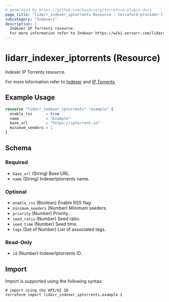 ```yaml
---
# generated by https://github.com/hashicorp/terraform-plugin-docs
page_title: "lidarr_indexer_iptorrents Resource - terraform-provider-lidarr"
subcategory: "Indexers"
description: |-
  Indexer IP Torrents resource.
  For more information refer to Indexer https://wiki.servarr.com/lidarr/settings#indexers and IP Torrents https://wiki.servarr.com/lidarr/supported#iptorrents.
---
```


# lidarr_indexer_iptorrents (Resource)

<!-- subcategory:Indexers -->Indexer IP Torrents resource.
For more information refer to [Indexer](https://wiki.servarr.com/lidarr/settings#indexers) and [IP Torrents](https://wiki.servarr.com/lidarr/supported#iptorrents).

## Example Usage

```terraform
resource "lidarr_indexer_iptorrents" "example" {
  enable_rss      = true
  name            = "Example"
  base_url        = "https://iptorrent.io"
  minimum_seeders = 1
}
```

<!-- schema generated by tfplugindocs -->
## Schema

### Required

- `base_url` (String) Base URL.
- `name` (String) IndexerIptorrents name.

### Optional

- `enable_rss` (Boolean) Enable RSS flag.
- `minimum_seeders` (Number) Minimum seeders.
- `priority` (Number) Priority.
- `seed_ratio` (Number) Seed ratio.
- `seed_time` (Number) Seed time.
- `tags` (Set of Number) List of associated tags.

### Read-Only

- `id` (Number) IndexerIptorrents ID.

## Import

Import is supported using the following syntax:

```shell
# import using the API/UI ID
terraform import lidarr_indexer_iptorrents.example 1
```
